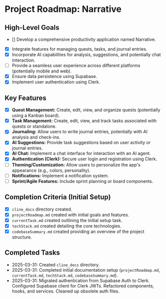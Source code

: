 # Project Roadmap: Narrative

## High-Level Goals
- [] Develop a comprehensive productivity application named Narrative.
- [X] Integrate features for managing quests, tasks, and journal entries.
- [X] Incorporate AI capabilities for analysis, suggestions, and potentially chat interaction.
- [ ] Provide a seamless user experience across different platforms (potentially mobile and web).
- [X] Ensure data persistence using Supabase.
- [X] Implement user authentication using Clerk.

## Key Features
- [X] **Quest Management:** Create, edit, view, and organize quests (potentially using a Kanban board).
- [X] **Task Management:** Create, edit, view, and track tasks associated with quests or standalone.
- [X] **Journaling:** Allow users to write journal entries, potentially with AI analysis and check-ins.
- [X] **AI Suggestions:** Provide task suggestions based on user activity or journal entries.
- [X] **AI Chat:** Implement a chat interface for interaction with an AI agent.
- [X] **Authentication (Clerk):** Secure user login and registration using Clerk.
- [ ] **Theming/Customization:** Allow users to personalize the app's appearance (e.g., colors, personality).
- [ ] **Notifications:** Implement a notification system.
- [ ] **Sprint/Agile Features:** Include sprint planning or board components.

## Completion Criteria (Initial Setup)
- [x] `cline_docs` directory created.
- [x] `projectRoadmap.md` created with initial goals and features.
- [x] `currentTask.md` created outlining the initial setup task.
- [x] `techStack.md` created detailing the core technologies.
- [x] `codebaseSummary.md` created providing an overview of the project structure.

## Completed Tasks
- 2025-03-31: Created `cline_docs` directory.
- 2025-03-31: Completed initial documentation setup (`projectRoadmap.md`, `currentTask.md`, `techStack.md`, `codebaseSummary.md`).
- 2025-03-31: Migrated authentication from Supabase Auth to Clerk. Configured Supabase client for Clerk JWTs. Refactored components, hooks, and services. Cleaned up obsolete auth files.
